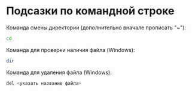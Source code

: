 # Подсазки по командной строке

Команда смены директории (дополнительно вначале прописать "~"):
```sh
cd
```
Команда для проверки наличия файла (Windows):
```sh
dir
```
Команда для удаления файла (Windows):
```sh
del <указать название файла>
```
